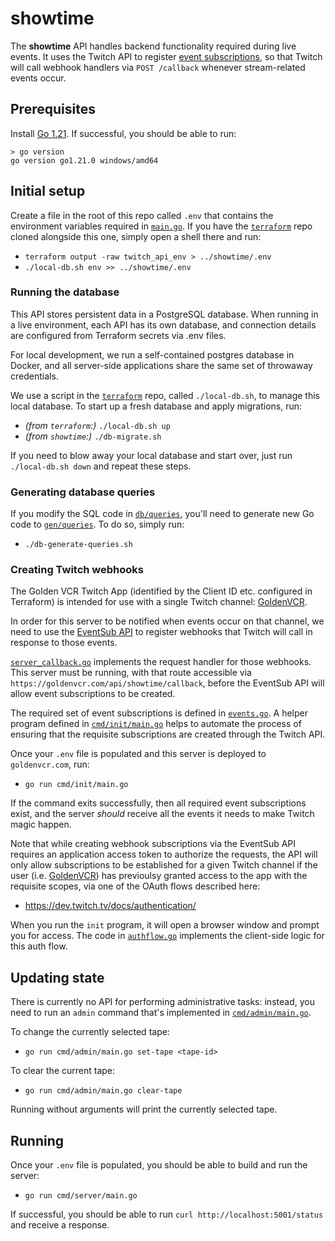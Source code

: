 # showtime

The **showtime**  API handles backend functionality required during live events. It
uses the Twitch API to register [event subscriptions](https://dev.twitch.tv/docs/eventsub/),
so that Twitch will call webhook handlers via `POST /callback` whenever stream-related
events occur.

## Prerequisites

Install [Go 1.21](https://go.dev/doc/install). If successful, you should be able to run:

```
> go version
go version go1.21.0 windows/amd64
```

## Initial setup

Create a file in the root of this repo called `.env` that contains the environment
variables required in [`main.go`](./cmd/server/main.go). If you have the
[`terraform`](https://github.com/golden-vcr/terraform) repo cloned alongside this one,
simply open a shell there and run:

- `terraform output -raw twitch_api_env > ../showtime/.env`
- `./local-db.sh env >> ../showtime/.env`

### Running the database

This API stores persistent data in a PostgreSQL database. When running in a live
environment, each API has its own database, and connection details are configured from
Terraform secrets via .env files.

For local development, we run a self-contained postgres database in Docker, and all
server-side applications share the same set of throwaway credentials.

We use a script in the [`terraform`](https://github.com/golden-vcr/terraform) repo,
called `./local-db.sh`, to manage this local database. To start up a fresh database and
apply migrations, run:

- _(from `terraform`:)_ `./local-db.sh up`
- _(from `showtime`:)_ `./db-migrate.sh`

If you need to blow away your local database and start over, just run
`./local-db.sh down` and repeat these steps.

### Generating database queries

If you modify the SQL code in [`db/queries`](./db/queries/), you'll need to generate
new Go code to [`gen/queries`](./gen/queries/). To do so, simply run:

- `./db-generate-queries.sh`

### Creating Twitch webhooks

The Golden VCR Twitch App (identified by the Client ID etc. configured in Terraform) is
intended for use with a single Twitch channel: [GoldenVCR](https://www.twitch.tv/goldenvcr).

In order for this server to be notified when events occur on that channel, we need to
use the [EventSub API](https://dev.twitch.tv/docs/eventsub/) to register webhooks that
Twitch will call in response to those events.

[`server_callback.go`](./internal/server/server_callback.go) implements the request
handler for those webhooks. This server must be running, with that route accessible via
`https://goldenvcr.com/api/showtime/callback`, before the EventSub API will allow event
subscriptions to be created.

The required set of event subscriptions is defined in [`events.go`](./events.go). A
helper program defined in [`cmd/init/main.go`](./cmd/init/main.go) helps to automate
the process of ensuring that the requisite subscriptions are created through the Twitch
API.

Once your `.env` file is populated and this server is deployed to `goldenvcr.com`, run:

- `go run cmd/init/main.go`

If the command exits successfully, then all required event subscriptions exist, and the
server _should_ receive all the events it needs to make Twitch magic happen.

Note that while creating webhook subscriptions via the EventSub API requires an
application access token to authorize the requests, the API will only allow
subscriptions to be established for a given Twitch channel if the user (i.e.
[GoldenVCR](https://www.twitch.tv/goldenvcr)) has previoulsy granted access to the app
with the requisite scopes, via one of the OAuth flows described here:

- https://dev.twitch.tv/docs/authentication/

When you run the `init` program, it will open a browser window and prompt you for
access. The code in [`authflow.go`](./internal/eventsub/authflow.go) implements the
client-side logic for this auth flow.

## Updating state

There is currently no API for performing administrative tasks: instead, you need to run
an `admin` command that's implemented in [`cmd/admin/main.go`](./cmd/admin/main.go).

To change the currently selected tape:

- `go run cmd/admin/main.go set-tape <tape-id>`

To clear the current tape:

- `go run cmd/admin/main.go clear-tape`

Running without arguments will print the currently selected tape.

## Running

Once your `.env` file is populated, you should be able to build and run the server:

- `go run cmd/server/main.go`

If successful, you should be able to run `curl http://localhost:5001/status` and
receive a response.
